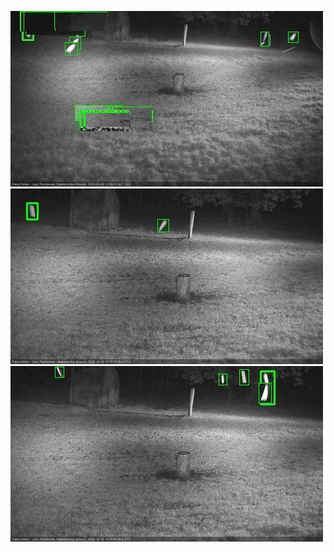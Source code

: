 ![20201026-175611-180613](in2/20201026/20201026-175611-180613_0_.jpg)
![20201026-180619-181622](in2/20201026/20201026-180619-181622_0_.jpg)
![20201026-181629-182633](in2/20201026/20201026-181629-182633_0_.jpg)
